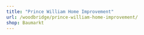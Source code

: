 ```yaml
---
title: "Prince William Home Improvement"
url: /woodbridge/prince-william-home-improvement/
shop: Baumarkt
---
```

